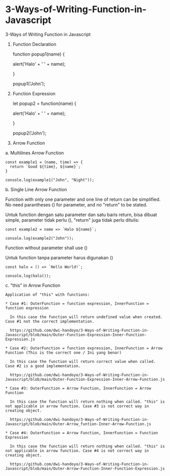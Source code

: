# 3-Ways-of-Writing-Function-in-Javascript

3-Ways of Writing Function in Javascript

1. Function Declaration

    function popup1(name) {
      
      alert('Halo' + ' ' + name);
    
    }
    
    popup1('John');

2. Function Expression

    let popup2 = function(name) {
    
     alert('Halo' + ' ' + name);
    
    }
    
    popup2('John');

3. Arrow Function

 a. Multilines Arrow Function

    const example1 = (name, time) => {
      return `Good ${time}, ${name}`;
    } 

    console.log(example1("John", "Night"));

 b. Single Line Arrow Function

   Function with only one parameter and one line of return can be simplified. No need parantheses () for parameter, and no "return" to be stated.

   Untuk function dengan satu parameter dan satu baris return, bisa dibuat simple, parameter tidak perlu (), "return" juga tidak perlu ditulis:

    const example2 = name => `Halo ${name}`;

    console.log(example2("John"));

   Function without parameter shall use ()
   
   Untuk function tanpa parameter harus digunakan ()

    const halo = () => `Hello World!`;

    console.log(halo());
 
 c. "this" in Arrow Function
    
    Application of "this" with functions:
    
    * Case #1: OuterFunction = function expression, InnerFunction = function expression
      
      In this case the function will return undefined value when created. Case #1 not the correct implementation. 
      
      https://github.com/dwi-handoyo/3-Ways-of-Writing-Function-in-Javascript/blob/main/Outer-Function-Expression-Inner-Function-Expression.js
      
    * Case #2: OuterFunction = function expression, InnerFunction = Arrow Function (This is the correct one / Ini yang benar)
   
      In this case the function will return correct value when called. Case #2 is a good implementation.
   
      https://github.com/dwi-handoyo/3-Ways-of-Writing-Function-in-Javascript/blob/main/Outer-Function-Expression-Inner-Arrow-Function.js
   
    * Case #3: OuterFunction = Arrow Function, InnerFunction = Arrow Function
   
      In this case the function will return nothing when called. "this" is not applicable in arrow function. Case #3 is not correct way in creating object.
  
      https://github.com/dwi-handoyo/3-Ways-of-Writing-Function-in-Javascript/blob/main/Outer-Arrow_funtion-Inner-Arrow-Function.js
  
    * Case #4: OuterFunction = Arrow Function, InnerFunction = Function Expression

      In this case the function will return nothing when called. "this" is not applicable in arrow function. Case #4 is not correct way in creating object.
    
      https://github.com/dwi-handoyo/3-Ways-of-Writing-Function-in-Javascript/blob/main/Outer-Arrow-Function-Inner-Function-Expression.js










